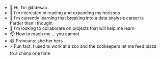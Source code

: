 - 👋 Hi, I’m @bdesap
- 👀 I’m interested in reading and expanding my horizons
- 🌱 I’m currently learning that breaking into a data analysis career is harder than I thought
- 💞️ I’m looking to collaborate on projects that will help me learn
- 📫 How to reach me ... you cannot
- 😄 Pronouns: she her hers
- ⚡ Fun fact: I used to work at a zoo and the zookeepers let me feed pizza to a chimp one time

<!---
bdesap/bdesap is a ✨ special ✨ repository because its `README.md` (this file) appears on your GitHub profile.
You can click the Preview link to take a look at your changes.
--->
